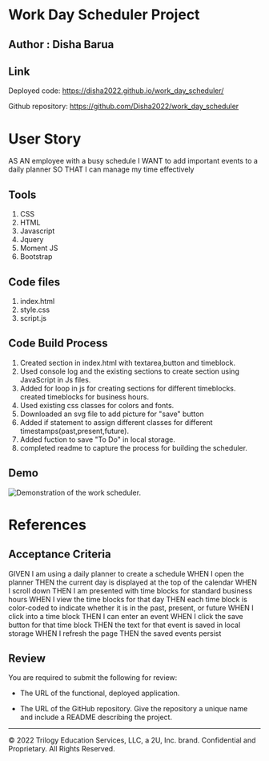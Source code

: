 # Work Day Scheduler Project
## Author : Disha Barua

## Link
Deployed code: https://disha2022.github.io/work_day_scheduler/

Github repository: https://github.com/Disha2022/work_day_scheduler

# User Story
AS AN employee with a busy schedule I WANT to add important events to a daily planner
SO THAT I can manage my time effectively


## Tools
1. CSS
2. HTML
3. Javascript
4. Jquery
5. Moment JS
6. Bootstrap

## Code files
1. index.html
2. style.css
3. script.js

## Code Build Process
1. Created section in index.html with textarea,button and timeblock.
2. Used console log and the existing sections to create section using JavaScript in Js files.
3. Added for loop in js for creating sections for different timeblocks. created timeblocks for business hours.
4. Used existing css classes for colors and fonts.
5. Downloaded an svg file to add picture for "save" button
6. Added if statement to assign different classes for different timestamps(past,present,future).
7. Added fuction to save "To Do" in local storage.
8. completed readme to capture the process for building the scheduler.

## Demo
![Demonstration of the work scheduler.](./assets/images/Work%20Day%20Scheduler.gif)

# References

## Acceptance Criteria
GIVEN I am using a daily planner to create a schedule
WHEN I open the planner
THEN the current day is displayed at the top of the calendar
WHEN I scroll down
THEN I am presented with time blocks for standard business hours
WHEN I view the time blocks for that day
THEN each time block is color-coded to indicate whether it is in the past, present, or future
WHEN I click into a time block
THEN I can enter an event
WHEN I click the save button for that time block
THEN the text for that event is saved in local storage
WHEN I refresh the page
THEN the saved events persist

## Review

You are required to submit the following for review:

* The URL of the functional, deployed application.

* The URL of the GitHub repository. Give the repository a unique name and include a README describing the project.

---
© 2022 Trilogy Education Services, LLC, a 2U, Inc. brand. Confidential and Proprietary. All Rights Reserved.